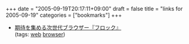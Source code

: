 +++
date = "2005-09-19T20:17:11+09:00"
draft = false
title = "links for 2005-09-19"
categories = ["bookmarks"]
+++

<ul>
	<li>
		<div><a href="http://hotwired.goo.ne.jp/news/20050916304.html">期待を集める次世代ブラウザー『フロック』</a></div>
		<div>(tags: <a href="http://del.icio.us/nobu666/web">web</a> <a href="http://del.icio.us/nobu666/browser">browser</a>)</div>
	</li>
</ul>
